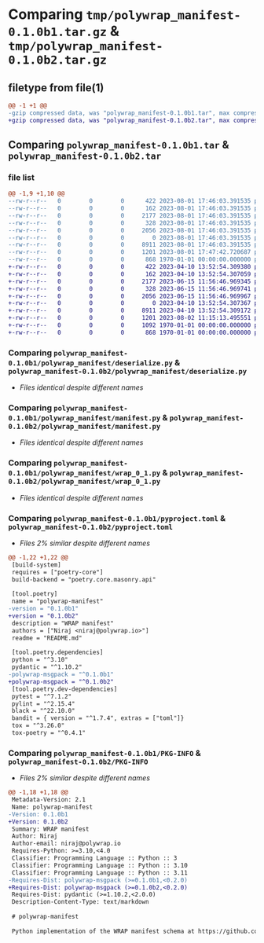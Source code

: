 # Comparing `tmp/polywrap_manifest-0.1.0b1.tar.gz` & `tmp/polywrap_manifest-0.1.0b2.tar.gz`

## filetype from file(1)

```diff
@@ -1 +1 @@
-gzip compressed data, was "polywrap_manifest-0.1.0b1.tar", max compression
+gzip compressed data, was "polywrap_manifest-0.1.0b2.tar", max compression
```

## Comparing `polywrap_manifest-0.1.0b1.tar` & `polywrap_manifest-0.1.0b2.tar`

### file list

```diff
@@ -1,9 +1,10 @@
--rw-r--r--   0        0        0      422 2023-08-01 17:46:03.391535 polywrap_manifest-0.1.0b1/README.md
--rw-r--r--   0        0        0      162 2023-08-01 17:46:03.391535 polywrap_manifest-0.1.0b1/polywrap_manifest/__init__.py
--rw-r--r--   0        0        0     2177 2023-08-01 17:46:03.391535 polywrap_manifest-0.1.0b1/polywrap_manifest/deserialize.py
--rw-r--r--   0        0        0      328 2023-08-01 17:46:03.391535 polywrap_manifest-0.1.0b1/polywrap_manifest/errors.py
--rw-r--r--   0        0        0     2056 2023-08-01 17:46:03.391535 polywrap_manifest-0.1.0b1/polywrap_manifest/manifest.py
--rw-r--r--   0        0        0        0 2023-08-01 17:46:03.391535 polywrap_manifest-0.1.0b1/polywrap_manifest/py.typed
--rw-r--r--   0        0        0     8911 2023-08-01 17:46:03.391535 polywrap_manifest-0.1.0b1/polywrap_manifest/wrap_0_1.py
--rw-r--r--   0        0        0     1201 2023-08-01 17:47:42.720687 polywrap_manifest-0.1.0b1/pyproject.toml
--rw-r--r--   0        0        0      868 1970-01-01 00:00:00.000000 polywrap_manifest-0.1.0b1/PKG-INFO
+-rw-r--r--   0        0        0      422 2023-04-10 13:52:54.309380 polywrap_manifest-0.1.0b2/README.md
+-rw-r--r--   0        0        0      162 2023-04-10 13:52:54.307059 polywrap_manifest-0.1.0b2/polywrap_manifest/__init__.py
+-rw-r--r--   0        0        0     2177 2023-06-15 11:56:46.969345 polywrap_manifest-0.1.0b2/polywrap_manifest/deserialize.py
+-rw-r--r--   0        0        0      328 2023-06-15 11:56:46.969741 polywrap_manifest-0.1.0b2/polywrap_manifest/errors.py
+-rw-r--r--   0        0        0     2056 2023-06-15 11:56:46.969967 polywrap_manifest-0.1.0b2/polywrap_manifest/manifest.py
+-rw-r--r--   0        0        0        0 2023-04-10 13:52:54.307367 polywrap_manifest-0.1.0b2/polywrap_manifest/py.typed
+-rw-r--r--   0        0        0     8911 2023-04-10 13:52:54.309172 polywrap_manifest-0.1.0b2/polywrap_manifest/wrap_0_1.py
+-rw-r--r--   0        0        0     1201 2023-08-02 11:15:13.495551 polywrap_manifest-0.1.0b2/pyproject.toml
+-rw-r--r--   0        0        0     1092 1970-01-01 00:00:00.000000 polywrap_manifest-0.1.0b2/setup.py
+-rw-r--r--   0        0        0      868 1970-01-01 00:00:00.000000 polywrap_manifest-0.1.0b2/PKG-INFO
```

### Comparing `polywrap_manifest-0.1.0b1/polywrap_manifest/deserialize.py` & `polywrap_manifest-0.1.0b2/polywrap_manifest/deserialize.py`

 * *Files identical despite different names*

### Comparing `polywrap_manifest-0.1.0b1/polywrap_manifest/manifest.py` & `polywrap_manifest-0.1.0b2/polywrap_manifest/manifest.py`

 * *Files identical despite different names*

### Comparing `polywrap_manifest-0.1.0b1/polywrap_manifest/wrap_0_1.py` & `polywrap_manifest-0.1.0b2/polywrap_manifest/wrap_0_1.py`

 * *Files identical despite different names*

### Comparing `polywrap_manifest-0.1.0b1/pyproject.toml` & `polywrap_manifest-0.1.0b2/pyproject.toml`

 * *Files 2% similar despite different names*

```diff
@@ -1,22 +1,22 @@
 [build-system]
 requires = ["poetry-core"]
 build-backend = "poetry.core.masonry.api"
 
 [tool.poetry]
 name = "polywrap-manifest"
-version = "0.1.0b1"
+version = "0.1.0b2"
 description = "WRAP manifest"
 authors = ["Niraj <niraj@polywrap.io>"]
 readme = "README.md"
 
 [tool.poetry.dependencies]
 python = "^3.10"
 pydantic = "^1.10.2"
-polywrap-msgpack = "^0.1.0b1"
+polywrap-msgpack = "^0.1.0b2"
 [tool.poetry.dev-dependencies]
 pytest = "^7.1.2"
 pylint = "^2.15.4"
 black = "^22.10.0"
 bandit = { version = "^1.7.4", extras = ["toml"]}
 tox = "^3.26.0"
 tox-poetry = "^0.4.1"
```

### Comparing `polywrap_manifest-0.1.0b1/PKG-INFO` & `polywrap_manifest-0.1.0b2/PKG-INFO`

 * *Files 2% similar despite different names*

```diff
@@ -1,18 +1,18 @@
 Metadata-Version: 2.1
 Name: polywrap-manifest
-Version: 0.1.0b1
+Version: 0.1.0b2
 Summary: WRAP manifest
 Author: Niraj
 Author-email: niraj@polywrap.io
 Requires-Python: >=3.10,<4.0
 Classifier: Programming Language :: Python :: 3
 Classifier: Programming Language :: Python :: 3.10
 Classifier: Programming Language :: Python :: 3.11
-Requires-Dist: polywrap-msgpack (>=0.1.0b1,<0.2.0)
+Requires-Dist: polywrap-msgpack (>=0.1.0b2,<0.2.0)
 Requires-Dist: pydantic (>=1.10.2,<2.0.0)
 Description-Content-Type: text/markdown
 
 # polywrap-manifest
 
 Python implementation of the WRAP manifest schema at https://github.com/polywrap/wrap
```

